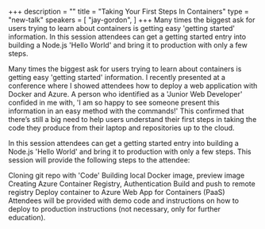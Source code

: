 +++
description = ""
title = "Taking Your First Steps In Containers"
type = "new-talk"
speakers = [
        "jay-gordon",
]
+++
Many times the biggest ask for users trying to learn about containers is getting easy 'getting started' information. In this session attendees can get a getting started entry into building a Node.js 'Hello World' and bring it to production with only a few steps.

Many times the biggest ask for users trying to learn about containers is getting easy 'getting started' information. I recently presented at a conference where I showed attendees how to deploy a web application with Docker and Azure. A person who identified as a 'Junior Web Developer' confided in me with, 'I am so happy to see someone present this information in an easy method with the commands!' This confirmed that there’s still a big need to help users understand their first steps in taking the code they produce from their laptop and repositories up to the cloud.

In this session attendees can get a getting started entry into building a Node.js 'Hello World' and bring it to production with only a few steps. This session will provide the following steps to the attendee:

Cloning git repo with 'Code'
Building local Docker image, preview image
Creating Azure Container Registry, Authentication
Build and push to remote registry
Deploy container to Azure Web App for Containers (PaaS)
Attendees will be provided with demo code and instructions on how to deploy to production instructions (not necessary, only for further education).